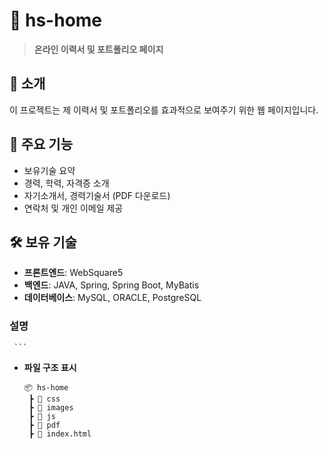 # 📄 hs-home

> **온라인 이력서 및 포트폴리오 페이지**

## 📝 소개  
이 프로젝트는 제 이력서 및 포트폴리오를 효과적으로 보여주기 위한 웹 페이지입니다.  

## 🚀 주요 기능  
- 보유기술 요약
- 경력, 학력, 자격증 소개
- 자기소개서, 경력기술서 (PDF 다운로드)
- 연락처 및 개인 이메일 제공 

## 🛠️ 보유 기술  
- **프론트엔드**: WebSquare5
- **백엔드**: JAVA, Spring, Spring Boot, MyBatis  
- **데이터베이스**: MySQL, ORACLE, PostgreSQL


### 설명
     ```
   - **파일 구조 표시**  
     ```
     📦 hs-home
      ┣ 📂 css          
      ┣ 📂 images
      ┣ 📂 js  
      ┣ 📂 pdf           
      ┣ 📜 index.html             
     ```
